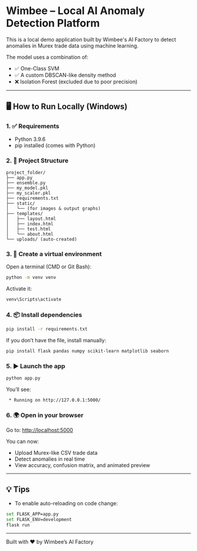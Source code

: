 # Wimbee – Local AI Anomaly Detection Platform

This is a local demo application built by Wimbee's AI Factory to detect anomalies in Murex trade data using machine learning.

The model uses a combination of:
- ✅ One-Class SVM
- ✅ A custom DBSCAN-like density method
- ❌ Isolation Forest (excluded due to poor precision)

---

## 🖥️ How to Run Locally (Windows)

### 1. ✅ Requirements
- Python 3.9.6
- pip installed (comes with Python)

### 2. 📁 Project Structure
```
project_folder/
├── app.py
├── ensemble.py
├── my_model.pkl
├── my_scaler.pkl
├── requirements.txt
├── static/
│   └── (for images & output graphs)
├── templates/
│   ├── layout.html
│   ├── index.html
│   ├── test.html
│   └── about.html
└── uploads/ (auto-created)
```

### 3. 🐍 Create a virtual environment
Open a terminal (CMD or Git Bash):

```bash
python -m venv venv
```

Activate it:
```bash
venv\Scripts\activate
```

### 4. 📦 Install dependencies
```bash
pip install -r requirements.txt
```

If you don’t have the file, install manually:
```bash
pip install flask pandas numpy scikit-learn matplotlib seaborn
```

### 5. ▶️ Launch the app
```bash
python app.py
```
You’ll see:
```
 * Running on http://127.0.0.1:5000/
```

### 6. 🌍 Open in your browser
Go to:
[http://localhost:5000](http://localhost:5000)

You can now:
- Upload Murex-like CSV trade data
- Detect anomalies in real time
- View accuracy, confusion matrix, and animated preview

---

## 💡 Tips
- To enable auto-reloading on code change:
```bash
set FLASK_APP=app.py
set FLASK_ENV=development
flask run
```

---

Built with ❤️ by Wimbee’s AI Factory
